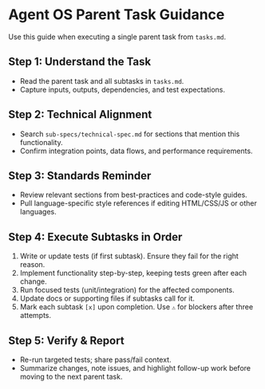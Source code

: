 # Agent OS Parent Task Guidance

Use this guide when executing a single parent task from `tasks.md`.

## Step 1: Understand the Task
- Read the parent task and all subtasks in `tasks.md`.
- Capture inputs, outputs, dependencies, and test expectations.

## Step 2: Technical Alignment
- Search `sub-specs/technical-spec.md` for sections that mention this functionality.
- Confirm integration points, data flows, and performance requirements.

## Step 3: Standards Reminder
- Review relevant sections from best-practices and code-style guides.
- Pull language-specific style references if editing HTML/CSS/JS or other languages.

## Step 4: Execute Subtasks in Order
1. Write or update tests (if first subtask). Ensure they fail for the right reason.
2. Implement functionality step-by-step, keeping tests green after each change.
3. Run focused tests (unit/integration) for the affected components.
4. Update docs or supporting files if subtasks call for it.
5. Mark each subtask `[x]` upon completion. Use `⚠️` for blockers after three attempts.

## Step 5: Verify & Report
- Re-run targeted tests; share pass/fail context.
- Summarize changes, note issues, and highlight follow-up work before moving to the next parent task.
